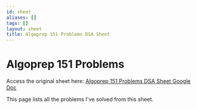 ```yaml
---
id: sheet
aliases: []
tags: []
layout: sheet
title: Algoprep 151 Problems DSA Sheet
---
```


# Algoprep 151 Problems

Access the original sheet here: [Algoprep 151 Problems DSA Sheet Google Doc](https://docs.google.com/spreadsheets/d/1kyHfGGaLTzWspcqMUUS5Httmip7t8LJB0P-uPrRLGos/edit#gid=0)

This page lists all the problems I've solved from this sheet.
